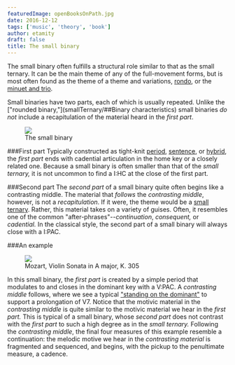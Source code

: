 ```yaml
---
featuredImage: openBooksOnPath.jpg
date: 2016-12-12
tags: ['music', 'theory', 'book']
author: etamity
draft: false
title: The small binary
---
```


The small binary often fulfills a structural role similar to that as the small ternary. It can be the main theme of any of the full-movement forms, but is most often found as the theme of a theme and variations, [rondo](thematicFunctionInRondo/), or the [minuet and trio](minuet/).

Small binaries have two parts, each of which is usually repeated. Unlike the ["rounded binary,"](smallTernary/##Binary characteristics) small binaries *do not* include a recapitulation of the material heard in the *first part*.

<figure>	
  <img src="/Graphics/ClassicalThemes/smallBinary.png" />
  <figcaption>The small binary</figcaption>
</figure> 


###First part
Typically constructed as tight-knit [period](period/), [sentence](sentence/), or [hybrid](hybridThemes/), the *first part* ends with cadential articulation in the home key or a closely related one. Because a small binary is often smaller than that of the *small ternary,* it is not uncommon to find a I:HC at the close of the first part.

###Second part
The *second part* of a small binary quite often begins like a contrasting middle. The material that *follows* the *contrasting middle*, however, is not a *recapitulation*. If it were, the theme would be a [small ternary](smallTernary/). Rather, this material takes on a variety of guises. Often, it resembles one of the common "after-phrases"--*continuation*, *consequent,* or *cadential.* In the classical style, the second part of a small binary will always close with a I:PAC.

###An example

<figure>	
  <img src="/Graphics/form/k305.png" />
  <figcaption>Mozart, Violin Sonata in A major, K. 305</figcaption>
</figure> 

In this small binary, the *first part* is created by a simple period that modulates to and closes in the dominant key with a V:PAC. A *contrasting middle* follows, where we see a typical ["standing on the dominant"](externalExpansions/#suffix) to support a prolongation of V7. Notice that the motivic material in the *contrasting middle* is quite similar to the motivic material we hear in the *first part.* This is typical of a small binary, whose *second part* does not contrast with the *first part* to such a high degree as in the *small ternary.* Following the *contrasting middle*, the final four measures of this example resemble a continuation: the melodic motive we hear in the *contrasting material* is fragmented and sequenced, and begins, with the pickup to the penultimate measure, a cadence.   
